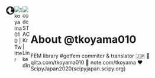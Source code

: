 [<img align="left" alt="tkoyama010.com" width="22px" src="https://raw.githubusercontent.com/iconic/open-iconic/master/svg/globe.svg" />](https://note.com/tkoyama)
[<img align="left" alt="tkoyama010 | Twitter" width="22px" src="https://cdn.jsdelivr.net/npm/simple-icons@v3/icons/twitter.svg" />](https://twitter.com/tkoyama010)
[<img align="left" alt="codeSTACKr | LinkedIn" width="22px" src="https://cdn.jsdelivr.net/npm/simple-icons@v3/icons/linkedin.svg" />](https://linkedin.com/in/tetsuo-koyama-022540190)

<br />
<br />

# About @tkoyama010

FEM  library  #getfem commiter & translator :jp:
:pencil: qiita.com/tkoyama010
:pencil: note.com/tkoyama
:heart: ScipyJapan2020(scipyjapan.scipy.org)
